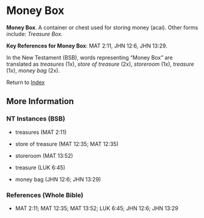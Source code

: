 # Money Box
**Money Box**. 
A container or chest used for storing money (acai). 
Other forms include: 
*Treasure Box*. 


**Key References for Money Box**: 
MAT 2:11, JHN 12:6, JHN 13:29. 




In the New Testament (BSB), words representing “Money Box” are translated as 
*treasures* (1x), *store of treasure* (2x), *storeroom* (1x), *treasure* (1x), *money bag* (2x). 


Return to [Index](00-Index.md)

## More Information

### NT Instances (BSB)

* treasures (MAT 2:11)

* store of treasure (MAT 12:35; MAT 12:35)

* storeroom (MAT 13:52)

* treasure (LUK 6:45)

* money bag (JHN 12:6; JHN 13:29)



### References (Whole Bible)

* MAT 2:11; MAT 12:35; MAT 13:52; LUK 6:45; JHN 12:6; JHN 13:29



